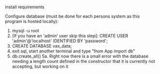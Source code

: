install requirements 

Configure database (must be done for each persons system as this program is hosted locally):

1. mysql -u root
2. [If you have an 'admin' user skip this step]: CREATE USER 'admin'@'localhost' IDENTIFIED BY 'password';
3. CREATE DATABASE vax_data;
4. exit sql, start another terminal and type "from App import db"
5. db.create_all() 
5a. Right now there is a small error with the database needing a length count defined in the constructor that it is currently not accepting, but working on it